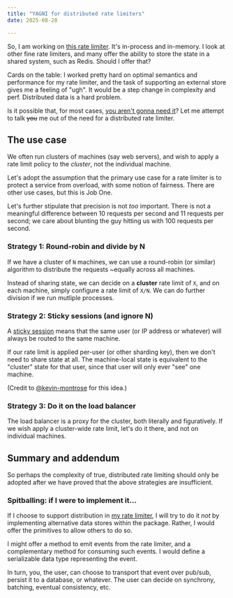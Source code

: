 ```yaml
---
title: "YAGNI for distributed rate limiters"
date: 2025-08-28

---
```


So, I am working on [this rate limiter](https://github.com/clipperhouse/rate).
It's in-process and in-memory. I look at other fine rate limiters, and many
offer the ability to store the state in a shared system, such as Redis. Should
I offer that?

Cards on the table: I worked pretty hard on optimal semantics and performance
for my rate limiter, and the task of supporting an external store gives me a
feeling of "ugh". It would be a step change in complexity and perf. Distributed
data is a hard problem.

Is it possible that, for most cases,
[you aren't gonna need it](https://en.wikipedia.org/wiki/You_aren%27t_gonna_need_it)?
Let me attempt to talk ~~you~~ me out of the need for a distributed rate
limiter.

## The use case

We often run clusters of machines (say web servers), and wish to apply a rate
limit policy to the _cluster_, not the individual machine.

Let's adopt the assumption that the primary use case for a rate limiter is to
protect a service from overload, with some notion of fairness. There are other
use cases, but this is Job One.

Let's further stipulate that precision is not _too_ important. There is not a
meaningful difference between 10 requests per second and 11 requests per second;
we care about blunting the guy hitting us with 100 requests per second.

### Strategy 1: Round-robin and divide by N

If we have a cluster of `N` machines, we can use a round-robin (or similar)
algorithm to distribute the requests ~equally across all machines.

Instead of sharing state, we can decide on a **cluster** rate limit of `X`, and
on each machine, simply configure a rate limit of `X/N`. We can do further
division if we run mutliple processes.

### Strategy 2: Sticky sessions (and ignore N)

A [sticky session](https://docs.aws.amazon.com/prescriptive-guidance/latest/load-balancer-stickiness/welcome.html)
means that the same user (or IP address or whatever) will always be routed to
the same machine.

If our rate limit is applied per-user (or other sharding key), then we don't
need to share state at all. The machine-local state is equivalent to the
"cluster" state for that user, since that user will only ever "see"
one machine.

(Credit to [@kevin-montrose](https://github.com/kevin-montrose) for this idea.)

### Strategy 3: Do it on the load balancer

The load balancer is a proxy for the cluster, both literally and figuratively.
If we wish apply a cluster-wide rate limit, let's do it there, and not on
individual machines.

## Summary and addendum

So perhaps the complexity of true, distributed rate limiting should only be
adopted after we have proved that the above strategies are insufficient.

### Spitballing: if I were to implement it...

If I choose to support distribution in
 [my rate limiter](https://github.com/clipperhouse/rate), I will try to do it
_not_ by implementing alternative data stores within the package. Rather, I
would offer the primitives to allow others to do so.

I might offer a method to emit events from the rate limiter, and a complementary
method for consuming such events. I would define a serializable data type
representing the event.

In turn, you, the user, can choose to transport that event over pub/sub,
persist it to a database, or whatever. The user can decide on synchrony,
batching, eventual consistency, etc.
